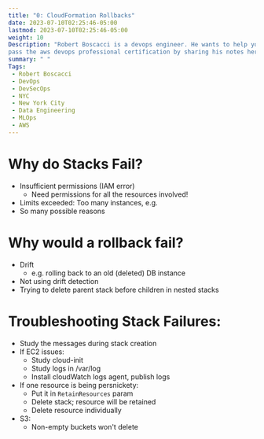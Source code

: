 ```yaml
---
title: "0: CloudFormation Rollbacks"
date: 2023-07-10T02:25:46-05:00
lastmod: 2023-07-10T02:25:46-05:00
weight: 10
Description: "Robert Boscacci is a devops engineer. He wants to help you \
pass the aws devops professional certification by sharing his notes here." # Keep to 150-160 chars
summary: " "
Tags:
 - Robert Boscacci
 - DevOps
 - DevSecOps
 - NYC
 - New York City
 - Data Engineering
 - MLOps
 - AWS
---
```

# Why do Stacks Fail?
- Insufficient permissions (IAM error)
	- Need permissions for all the resources involved!
- Limits exceeded: Too many instances, e.g.
- So many possible reasons

# Why would a rollback fail?
- Drift
	- e.g. rolling back to an old (deleted) DB instance
- Not using drift detection
- Trying to delete parent stack before children in nested stacks

# Troubleshooting Stack Failures:
- Study the messages during stack creation
- If EC2 issues:
	- Study cloud-init
	- Study logs in /var/log
	- Install cloudWatch logs agent, publish logs
- If one resource is being persnickety:
	- Put it in `RetainResources` param
	- Delete stack; resource will be retained
	- Delete resource individually
- S3:
	- Non-empty buckets won't delete
